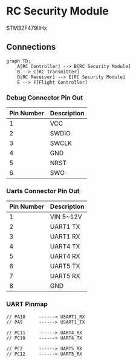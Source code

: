 # RC Security Module

STM32F479IIHx

## Connections

```mermaid
graph TD;
    A[RC Controller] --> B[RC Security Module]
    B --> C[RC Transmitter]
    D[RC Receiver] --> E[RC Security Module]
    E --> F[Flight Controller]
```

### Debug Connector Pin Out

| Pin Number | Description |
|------------|-------------|
| 1          | VCC         |
| 2          | SWDIO       |
| 3          | SWCLK       |
| 4          | GND         |
| 5          | NRST        |
| 6          | SWO         |

### Uarts Connector Pin Out

| Pin Number | Description |
|------------|-------------|
| 1          | VIN 5~12V   |
| 2          | UART1 TX    |
| 3          | UART1 RX    |
| 4          | UART4 TX    |
| 5          | UART4 RX    |
| 6          | UART5 TX    |
| 7          | UART5 RX    |
| 8          | GND         |

### UART Pinmap
```
// PA10     ------> USART1_RX
// PA9      ------> USART1_TX

// PC11     ------> UART4_RX
// PC10     ------> UART4_TX

// PC2      ------> UART5_RX
// PC12     ------> UART5_RX
```
